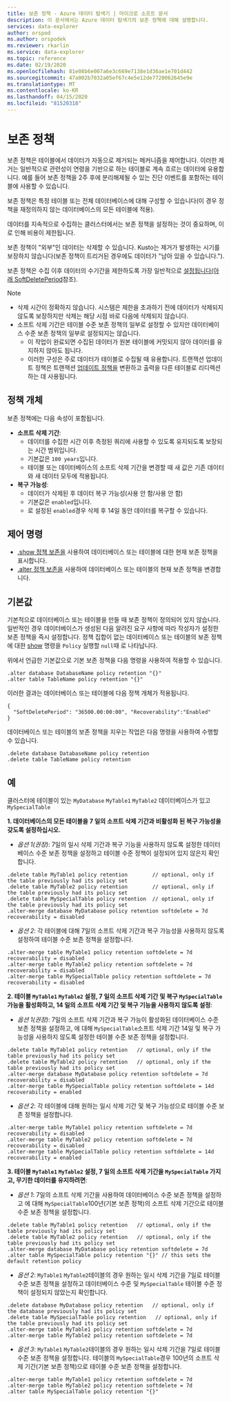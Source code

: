 ```yaml
---
title: 보존 정책 - Azure 데이터 탐색기 | 마이크로 소프트 문서
description: 이 문서에서는 Azure 데이터 탐색기의 보존 정책에 대해 설명합니다.
services: data-explorer
author: orspod
ms.author: orspodek
ms.reviewer: rkarlin
ms.service: data-explorer
ms.topic: reference
ms.date: 02/19/2020
ms.openlocfilehash: 81e08b6e007a6e3c669e7138e1d36ae1e701d442
ms.sourcegitcommit: 47a002b7032a05ef67c4e5e12de7720062645e9e
ms.translationtype: MT
ms.contentlocale: ko-KR
ms.lasthandoff: 04/15/2020
ms.locfileid: "81520318"
---
```

# <a name="retention-policy"></a>보존 정책

보존 정책은 테이블에서 데이터가 자동으로 제거되는 메커니즘을 제어합니다.
이러한 제거는 일반적으로 관련성이 연령을 기반으로 하는 테이블로 계속 흐르는 데이터에 유용합니다. 예를 들어 보존 정책을 2주 후에 분리해제될 수 있는 진단 이벤트를 포함하는 테이블에 사용할 수 있습니다.

보존 정책은 특정 테이블 또는 전체 데이터베이스에 대해 구성할 수 있습니다(이 경우 정책을 재정의하지 않는 데이터베이스의 모든 테이블에 적용).

데이터를 지속적으로 수집하는 클러스터에서는 보존 정책을 설정하는 것이 중요하며, 이로 인해 비용이 제한됩니다.

보존 정책이 "외부"인 데이터는 삭제할 수 있습니다. Kusto는 제거가 발생하는 시기를 보장하지 않습니다(보존 정책이 트리거된 경우에도 데이터가 "남아 있을 수 있습니다.").

보존 정책은 수집 이후 데이터의 수기간을 제한하도록 가장 일반적으로 [설정됩니다(아래 SoftDeletePeriod](#the-policy-object)참조).

> [!NOTE]
> * 삭제 시간이 정확하지 않습니다. 시스템은 제한을 초과하기 전에 데이터가 삭제되지 않도록 보장하지만 삭제는 해당 시점 바로 다음에 삭제되지 않습니다.
> * 소프트 삭제 기간은 테이블 수준 보존 정책의 일부로 설정할 수 있지만 데이터베이스 수준 보존 정책의 일부로 설정되지는 않습니다.
>   * 이 작업이 완료되면 수집된 데이터가 원본 테이블에 커밋되지 않아 데이터를 유지하지 않아도 됩니다.
>   * 이러한 구성은 주로 데이터가 테이블로 수집될 때 유용합니다.
>   트랜잭션 업데이트 정책은 트랜잭션 [업데이트 정책을](updatepolicy.md) 변환하고 출력을 다른 테이블로 리디렉션하는 데 사용됩니다.

## <a name="the-policy-object"></a>정책 개체

보존 정책에는 다음 속성이 포함됩니다.

* **소프트 삭제 기간**:
    * 데이터를 수집한 시간 이후 측정된 쿼리에 사용할 수 있도록 유지되도록 보장되는 시간 범위입니다.
    * 기본값은 `100 years`입니다.
    * 테이블 또는 데이터베이스의 소프트 삭제 기간을 변경할 때 새 값은 기존 데이터와 새 데이터 모두에 적용됩니다.
* **복구 가능성**:
    * 데이터가 삭제된 후 데이터 복구 가능성(사용 안 함/사용 안 함)
    * 기본값은 `enabled`입니다.
    * 로 설정된 `enabled`경우 삭제 후 14일 동안 데이터를 복구할 수 있습니다.

## <a name="control-commands"></a>제어 명령

* [.show 정책 보존을](../management/retention-policy.md) 사용하여 데이터베이스 또는 테이블에 대한 현재 보존 정책을 표시합니다.
* [.alter 정책 보존을](../management/retention-policy.md) 사용하여 데이터베이스 또는 테이블의 현재 보존 정책을 변경합니다.

## <a name="defaults"></a>기본값

기본적으로 데이터베이스 또는 테이블을 만들 때 보존 정책이 정의되어 있지 않습니다.
일반적인 경우 데이터베이스가 생성된 다음 알려진 요구 사항에 따라 작성자가 설정한 보존 정책을 즉시 설정합니다.
정책 집합이 없는 데이터베이스 또는 테이블의 보존 정책에 대한 [show](../management/retention-policy.md) 명령을 `Policy` 실행할 `null`때 로 나타납니다.

위에서 언급한 기본값으로 기본 보존 정책을 다음 명령을 사용하여 적용할 수 있습니다.

```kusto
.alter database DatabaseName policy retention "{}"
.alter table TableName policy retention "{}"
```

이러한 결과는 데이터베이스 또는 테이블에 다음 정책 개체가 적용됩니다.

```kusto
{
  "SoftDeletePeriod": "36500.00:00:00", "Recoverability":"Enabled"
}
```

데이터베이스 또는 테이블의 보존 정책을 지우는 작업은 다음 명령을 사용하여 수행할 수 있습니다.

```kusto
.delete database DatabaseName policy retention
.delete table TableName policy retention
```

## <a name="examples"></a>예

클러스터에 테이블이 있는 `MyDatabase` `MyTable1` `MyTable2` 데이터베이스가 있고`MySpecialTable`

**1. 데이터베이스의 모든 테이블을 7 일의 소프트 삭제 기간과 비활성화 된 복구 가능성을 갖도록 설정하십시오.**

* *옵션 1(권장)*: 7일의 일시 삭제 기간과 복구 기능을 사용하지 않도록 설정한 데이터베이스 수준 보존 정책을 설정하고 테이블 수준 정책이 설정되어 있지 않은지 확인합니다.

```kusto
.delete table MyTable1 policy retention        // optional, only if the table previously had its policy set
.delete table MyTable2 policy retention        // optional, only if the table previously had its policy set
.delete table MySpecialTable policy retention  // optional, only if the table previously had its policy set
.alter-merge database MyDatabase policy retention softdelete = 7d recoverability = disabled
```

* *옵션 2*: 각 테이블에 대해 7일의 소프트 삭제 기간과 복구 가능성을 사용하지 않도록 설정하여 테이블 수준 보존 정책을 설정합니다.

```kusto
.alter-merge table MyTable1 policy retention softdelete = 7d recoverability = disabled
.alter-merge table MyTable2 policy retention softdelete = 7d recoverability = disabled
.alter-merge table MySpecialTable policy retention softdelete = 7d recoverability = disabled
```

**2. 테이블 `MyTable1` `MyTable2` 설정, 7 일의 소프트 삭제 기간 및 복구 `MySpecialTable` 가능을 활성화하고, 14 일의 소프트 삭제 기간 및 복구 기능을 사용하지 않도록 설정**:

* *옵션 1(권장)*: 7일의 소프트 삭제 기간과 복구 가능이 활성화된 데이터베이스 수준 보존 정책을 설정하고, 에 대해 `MySpecialTable`소프트 삭제 기간 14일 및 복구 가능성을 사용하지 않도록 설정한 테이블 수준 보존 정책을 설정합니다.

```kusto
.delete table MyTable1 policy retention   // optional, only if the table previously had its policy set
.delete table MyTable2 policy retention   // optional, only if the table previously had its policy set
.alter-merge database MyDatabase policy retention softdelete = 7d recoverability = disabled
.alter-merge table MySpecialTable policy retention softdelete = 14d recoverability = enabled
```

* *옵션 2*: 각 테이블에 대해 원하는 일시 삭제 기간 및 복구 가능성으로 테이블 수준 보존 정책을 설정합니다.

```kusto
.alter-merge table MyTable1 policy retention softdelete = 7d recoverability = disabled
.alter-merge table MyTable2 policy retention softdelete = 7d recoverability = disabled
.alter-merge table MySpecialTable policy retention softdelete = 14d recoverability = enabled
```

**3. 테이블 `MyTable1` `MyTable2` 설정, 7 일의 소프트 삭제 기간을 `MySpecialTable` 가지고, 무기한 데이터를 유지하려면**:

* *옵션 1*: 7일의 소프트 삭제 기간을 사용하여 데이터베이스 수준 보존 정책을 설정하고 에 대해 `MySpecialTable`100년(기본 보존 정책)의 소프트 삭제 기간으로 테이블 수준 보존 정책을 설정합니다.

```kusto
.delete table MyTable1 policy retention   // optional, only if the table previously had its policy set
.delete table MyTable2 policy retention   // optional, only if the table previously had its policy set
.alter-merge database MyDatabase policy retention softdelete = 7d
.alter table MySpecialTable policy retention "{}" // this sets the default retention policy
```

* *옵션 2*: `MyTable1` `MyTable2`테이블의 경우 원하는 일시 삭제 기간을 7일로 테이블 수준 보존 정책을 설정하고 데이터베이스 수준 및 `MySpecialTable` 테이블 수준 정책이 설정되지 않았는지 확인합니다.

```kusto
.delete database MyDatabase policy retention   // optional, only if the database previously had its policy set
.delete table MySpecialTable policy retention   // optional, only if the table previously had its policy set
.alter-merge table MyTable1 policy retention softdelete = 7d
.alter-merge table MyTable2 policy retention softdelete = 7d
```

* *옵션 3*: `MyTable1` `MyTable2`테이블의 경우 원하는 일시 삭제 기간을 7일로 테이블 수준 보존 정책을 설정합니다. 테이블의 `MySpecialTable`경우 100년의 소프트 삭제 기간(기본 보존 정책)으로 테이블 수준 보존 정책을 설정합니다.

```kusto
.alter-merge table MyTable1 policy retention softdelete = 7d
.alter-merge table MyTable2 policy retention softdelete = 7d
.alter table MySpecialTable policy retention "{}"
```
